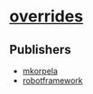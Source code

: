 # [overrides](https://pypi.org/project/overrides)



## Publishers
- [mkorpela](https://pypi.org/user/mkorpela)
- [robotframework](https://pypi.org/user/robotframework)

